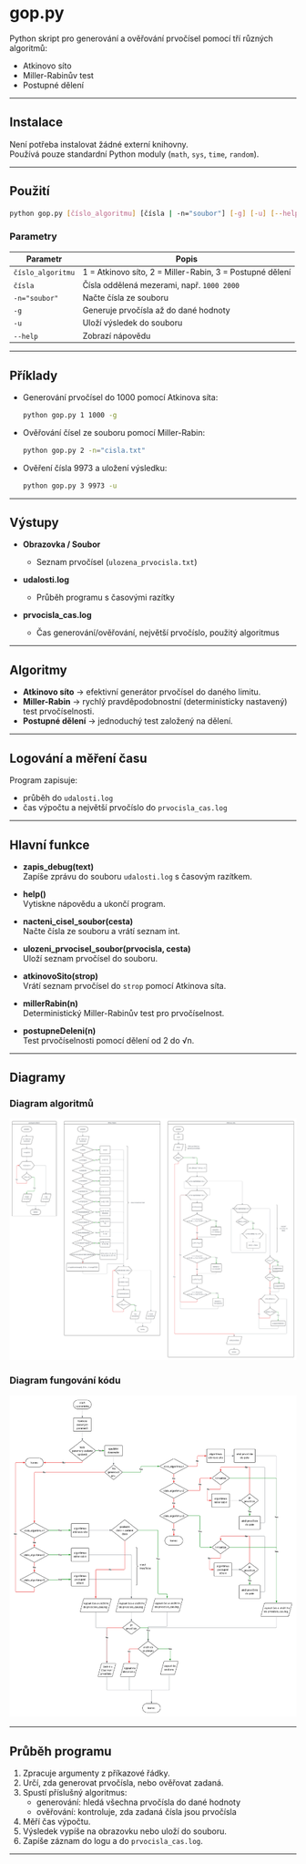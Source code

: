
# gop.py

Python skript pro generování a ověřování prvočísel pomocí tří různých algoritmů:
- Atkinovo síto
- Miller-Rabinův test
- Postupné dělení

---

## Instalace

Není potřeba instalovat žádné externí knihovny.  
Používá pouze standardní Python moduly (`math`, `sys`, `time`, `random`).

---

## Použití

```bash
python gop.py [číslo_algoritmu] [čísla | -n="soubor"] [-g] [-u] [--help]
```

### Parametry

| Parametr          | Popis                                                   |
|--------------------|---------------------------------------------------------|
| `číslo_algoritmu` | 1 = Atkinovo síto, 2 = Miller-Rabin, 3 = Postupné dělení |
| `čísla`           | Čísla oddělená mezerami, např. `1000 2000`              |
| `-n="soubor"`     | Načte čísla ze souboru                                  |
| `-g`             | Generuje prvočísla až do dané hodnoty                   |
| `-u`             | Uloží výsledek do souboru                               |
| `--help`         | Zobrazí nápovědu                                        |

---

## Příklady

- Generování prvočísel do 1000 pomocí Atkinova síta:
    ```bash
    python gop.py 1 1000 -g
    ```

- Ověřování čísel ze souboru pomocí Miller-Rabin:
    ```bash
    python gop.py 2 -n="cisla.txt"
    ```

- Ověření čísla 9973 a uložení výsledku:
    ```bash
    python gop.py 3 9973 -u
    ```

---

## Výstupy

- **Obrazovka / Soubor**
    - Seznam prvočísel (`ulozena_prvocisla.txt`)

- **udalosti.log**
    - Průběh programu s časovými razítky

- **prvocisla_cas.log**
    - Čas generování/ověřování, největší prvočíslo, použitý algoritmus

---

## Algoritmy

- **Atkinovo síto** → efektivní generátor prvočísel do daného limitu.
- **Miller-Rabin** → rychlý pravděpodobnostní (deterministicky nastavený) test prvočíselnosti.
- **Postupné dělení** → jednoduchý test založený na dělení.

---

## Logování a měření času

Program zapisuje:
- průběh do `udalosti.log`
- čas výpočtu a největší prvočíslo do `prvocisla_cas.log`

---

## Hlavní funkce

- **zapis_debug(text)**  
  Zapíše zprávu do souboru `udalosti.log` s časovým razítkem.

- **help()**  
  Vytiskne nápovědu a ukončí program.

- **nacteni_cisel_soubor(cesta)**  
  Načte čísla ze souboru a vrátí seznam int.

- **ulozeni_prvocisel_soubor(prvocisla, cesta)**  
  Uloží seznam prvočísel do souboru.

- **atkinovoSito(strop)**  
  Vrátí seznam prvočísel do `strop` pomocí Atkinova síta.

- **millerRabin(n)**  
  Deterministický Miller-Rabinův test pro prvočíselnost.

- **postupneDeleni(n)**  
  Test prvočíselnosti pomocí dělení od 2 do √n.

---

## Diagramy

### Diagram algoritmů
![image](diagram_algoritmy.png)

### Diagram fungování kódu
![image](diagram_kod.png)

---

## Průběh programu

1. Zpracuje argumenty z příkazové řádky.
2. Určí, zda generovat prvočísla, nebo ověřovat zadaná.
3. Spustí příslušný algoritmus:
    - generování: hledá všechna prvočísla do dané hodnoty
    - ověřování: kontroluje, zda zadaná čísla jsou prvočísla
4. Měří čas výpočtu.
5. Výsledek vypíše na obrazovku nebo uloží do souboru.
6. Zapíše záznam do logu a do `prvocisla_cas.log`.

---

